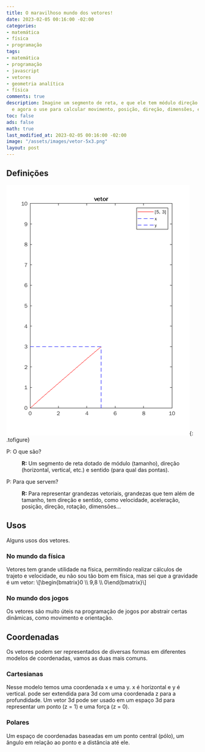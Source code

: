 ```yaml
---
title: O maravilhoso mundo dos vetores!
date: 2023-02-05 00:16:00 -02:00
categories:
- matemática
- física
- programação
tags:
- matemática
- programação
- javascript
- vetores
- geometria analítica
- física
comments: true
description: Imagine um segmento de reta, e que ele tem módulo direção e sentido,
  e agora o use para calcular movimento, posição, direção, dimensões, etc.
toc: false
ads: false
math: true
last_modified_at: 2023-02-05 00:16:00 -02:00
image: "/assets/images/vetor-5x3.png"
layout: post
---
```


## Definições

![Um vetor 5x 3y](/assets/images/vetor-5x3.png "[5, 3], um vetor em coordenadas cartesianas."){: .tofigure}

<dl>
  <dt>P: O que são?</dt>
  <dd>
    <p><strong>R:</strong> Um segmento de reta dotado de módulo (tamanho), direção (horizontal, vertical, etc.) e sentido (para qual das pontas).</p>
  </dd>
  <dt>P: Para que servem?</dt>
  <dd>
    <p><strong>R:</strong> Para representar grandezas vetoriais, grandezas que tem além de tamanho, tem direção e sentido, como velocidade, aceleração, posição, direção, rotação, dimensões…</p>
  </dd>
</dl>

## Usos

Alguns usos dos vetores.

### No mundo da física

Vetores tem grande utilidade na física, permitindo realizar cálculos de trajeto e velocidade, eu não sou tão bom em física, mas sei que a gravidade é um vetor: \\\[\\begin\{bmatrix\}0 \\\\ 9,8 \\\\ 0\\end\{bmatrix\}\\\]

### No mundo dos jogos

Os vetores são muito úteis na programação de jogos por abstrair certas dinâmicas, como movimento e orientação.

## Coordenadas

Os vetores podem ser representados de diversas formas em diferentes modelos de coordenadas, vamos as duas mais comuns.

### Cartesianas

Nesse modelo temos uma coordenada x e uma y. x é horizontal e y é vertical. pode ser extendida para 3d com uma coordenada z para a profundidade. Um vetor 3d pode ser usado em um espaço 3d para representar um ponto (z = 1) e uma força (z = 0).

### Polares

Um espaço de coordenadas baseadas em um ponto central (pólo), um ângulo em relação ao ponto e a distância até ele.